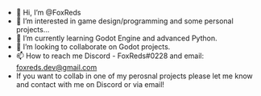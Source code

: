 - 👋 Hi, I’m @FoxReds
- 👀 I’m interested in game design/programming and some personal projects...
- 🌱 I’m currently learning Godot Engine and advanced Python.
- 💞️ I’m looking to collaborate on Godot projects.
- 📫 How to reach me Discord - FoxReds#0228 and email: foxreds.dev@gmail.com
- If you want to collab in one of my perosnal projects please let me know and contact with me on Discord or via email!
<!---
FoxReds/FoxReds is a ✨ special ✨ repository because its `README.md` (this file) appears on your GitHub profile.
You can click the Preview link to take a look at your changes.
--->

